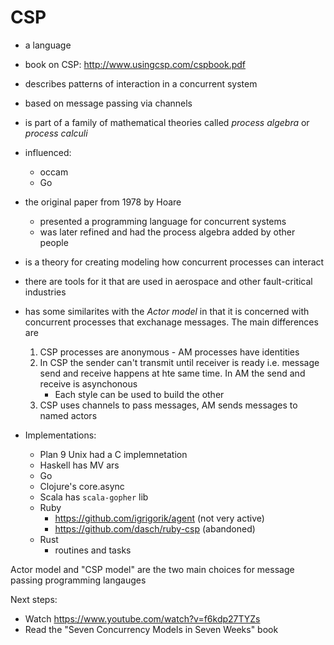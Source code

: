 # CSP

- a language
- book on CSP: http://www.usingcsp.com/cspbook.pdf
- describes patterns of interaction in a concurrent system
- based on message passing via channels
- is part of a family of mathematical theories called _process algebra_ or
  _process calculi_

- influenced:
    - occam
    - Go
- the original paper from 1978 by Hoare
    - presented a programming language for concurrent systems
    - was later refined and had the process algebra added by other people
- is a theory for creating modeling how concurrent processes can interact
- there are tools for it that are used in aerospace and other fault-critical
  industries
- has some similarites with the _Actor model_ in that it is concerned with
  concurrent processes that exchanage messages. The main differences are
    1. CSP processes are anonymous - AM processes have identities
    1. In CSP the sender can't transmit until receiver is ready i.e. message
       send and receive happens at hte same time. In AM the send and receive is
       asynchonous
        - Each style can be used to build the other
    1. CSP uses channels to pass messages, AM sends messages to named actors
- Implementations:
    - Plan 9 Unix had a C implemnetation
    - Haskell has MV ars
    - Go
    - Clojure's core.async
    - Scala has `scala-gopher` lib
    - Ruby
        - https://github.com/igrigorik/agent (not very active)
        - https://github.com/dasch/ruby-csp (abandoned)
    - Rust
        - routines and tasks

Actor model and "CSP model" are the two main choices for message passing
programming langauges

Next steps:

- Watch https://www.youtube.com/watch?v=f6kdp27TYZs
- Read the "Seven Concurrency Models in Seven Weeks" book
